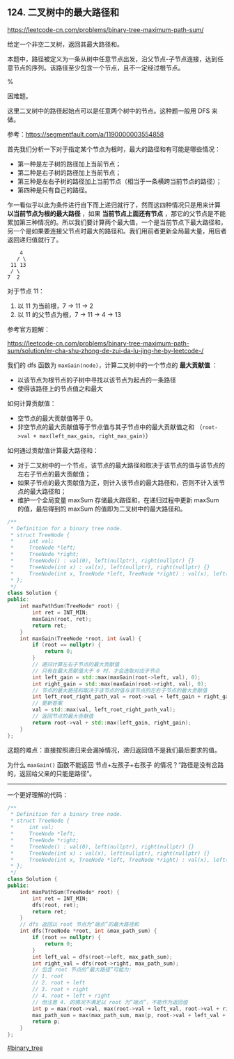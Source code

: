 ## 124. 二叉树中的最大路径和

https://leetcode-cn.com/problems/binary-tree-maximum-path-sum/

给定一个非空二叉树，返回其最大路径和。

本题中，路径被定义为一条从树中任意节点出发，沿父节点-子节点连接，达到任意节点的序列。该路径至少包含一个节点，且不一定经过根节点。

%

困难题。

这里二叉树中的路径起始点可以是任意两个树中的节点。这种题一般用 DFS 来做。

参考：https://segmentfault.com/a/1190000003554858

首先我们分析一下对于指定某个节点为根时，最大的路径和有可能是哪些情况：
- 第一种是左子树的路径加上当前节点；
- 第二种是右子树的路径加上当前节点；
- 第三种是左右子树的路径加上当前节点（相当于一条横跨当前节点的路径）；
- 第四种是只有自己的路径。

乍一看似乎以此为条件进行自下而上递归就行了，然而这四种情况只是用来计算 **以当前节点为根的最大路径** ，如果 **当前节点上面还有节点** ，那它的父节点是不能累加第三种情况的。所以我们要计算两个最大值，一个是当前节点下最大路径和，另一个是如果要连接父节点时最大的路径和。我们用前者更新全局最大量，用后者返回递归值就行了。

```
    4 
   / \ 
 11 13 
 / \ 
7  2
```

对于节点 11：

1. 以 11 为当前根，7 -> 11 -> 2
2. 以 11 的父节点为根，7 -> 11 -> 4 -> 13

参考官方题解：

https://leetcode-cn.com/problems/binary-tree-maximum-path-sum/solution/er-cha-shu-zhong-de-zui-da-lu-jing-he-by-leetcode-/

我们的 dfs 函数为 `maxGain(node)`，计算二叉树中的一个节点的 **最大贡献值** ：

- 以该节点为根节点的子树中寻找以该节点为起点的一条路径
- 使得该路径上的节点值之和最大

如何计算贡献值：

- 空节点的最大贡献值等于 0。
- 非空节点的最大贡献值等于节点值与其子节点中的最大贡献值之和 （`root->val + max(left_max_gain, right_max_gain)`）

如何通过贡献值计算最大路径和：

- 对于二叉树中的一个节点，该节点的最大路径和取决于该节点的值与该节点的左右子节点的最大贡献值；
- 如果子节点的最大贡献值为正，则计入该节点的最大路径和，否则不计入该节点的最大路径和；
- 维护一个全局变量 maxSum 存储最大路径和，在递归过程中更新 maxSum 的值，最后得到的 maxSum 的值即为二叉树中的最大路径和。

```cpp
/**
 * Definition for a binary tree node.
 * struct TreeNode {
 *     int val;
 *     TreeNode *left;
 *     TreeNode *right;
 *     TreeNode() : val(0), left(nullptr), right(nullptr) {}
 *     TreeNode(int x) : val(x), left(nullptr), right(nullptr) {}
 *     TreeNode(int x, TreeNode *left, TreeNode *right) : val(x), left(left), right(right) {}
 * };
 */
class Solution {
public:
    int maxPathSum(TreeNode* root) {
        int ret = INT_MIN;
        maxGain(root, ret);
        return ret;
    }
    int maxGain(TreeNode *root, int &val) {
        if (root == nullptr) {
            return 0;
        }
        // 递归计算左右子节点的最大贡献值
        // 只有在最大贡献值大于 0 时，才会选取对应子节点
        int left_gain = std::max(maxGain(root->left, val), 0);
        int right_gain = std::max(maxGain(root->right, val), 0);
        // 节点的最大路径和取决于该节点的值与该节点的左右子节点的最大贡献值
        int left_root_right_path_val = root->val + left_gain + right_gain;
        // 更新答案
        val = std::max(val, left_root_right_path_val);
        // 返回节点的最大贡献值
        return root->val + std::max(left_gain, right_gain);
    }
};
```

这题的难点：直接按照递归来会漏掉情况，递归返回值不是我们最后要求的值。

为什么 `maxGain()` 函数不能返回 节点+左孩子+右孩子 的情况？“路径是没有岔路的，返回给父亲的只能是路径”。

---

一个更好理解的代码：

```cpp
/**
 * Definition for a binary tree node.
 * struct TreeNode {
 *     int val;
 *     TreeNode *left;
 *     TreeNode *right;
 *     TreeNode() : val(0), left(nullptr), right(nullptr) {}
 *     TreeNode(int x) : val(x), left(nullptr), right(nullptr) {}
 *     TreeNode(int x, TreeNode *left, TreeNode *right) : val(x), left(left), right(right) {}
 * };
 */
class Solution {
public:
    int maxPathSum(TreeNode* root) {
        int ret = INT_MIN;
        dfs(root, ret);
        return ret;
    }
    // dfs 返回以 root 节点为“端点”的最大路径和
    int dfs(TreeNode *root, int &max_path_sum) {
        if (root == nullptr) {
            return 0;
        }
        int left_val = dfs(root->left, max_path_sum);
        int right_val = dfs(root->right, max_path_sum);
        // 包含 root 节点的“最大路径”可能为:
        // 1. root
        // 2. root + left
        // 3. root + right
        // 4. root + left + right
        // 但注意 4. 的情况不满足以 root 为“端点”，不能作为返回值
        int p = max(root->val, max(root->val + left_val, root->val + right_val));
        max_path_sum = max(max_path_sum, max(p, root->val + left_val + right_val));
        return p;
    }
};
```

[#binary_tree]()
